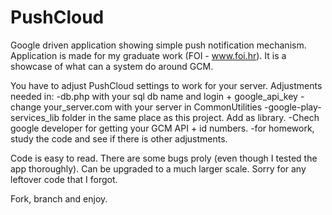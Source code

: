 PushCloud
=========

Google driven application showing simple push notification mechanism.
Application is made for my graduate work (FOI - www.foi.hr). It is a showcase of what can a system do around GCM.

You have to adjust PushCloud settings to work for your server. Adjustments needed in:
	-db.php with your sql db name and login + google_api_key
	-change your_server.com with your server in CommonUtilities
	-google-play-services_lib folder in the same place as this project. Add as library.
	-Chech google developer for getting your GCM API + id numbers.
	-for homework, study the code and see if there is other adjustments.
	
Code is easy to read. There are some bugs proly (even though I tested the app thoroughly).
Can be upgraded to a much larger scale.
Sorry for any leftover code that I forgot.

Fork, branch and enjoy.
	




